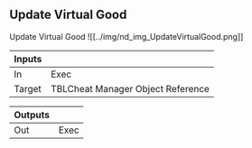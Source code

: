 ## Update Virtual Good
Update Virtual Good
![[../img/nd_img_UpdateVirtualGood.png]]

|Inputs||
|--|--|
| In | Exec |
| Target | TBLCheat Manager Object Reference |

|Outputs||
|--|--|
| Out | Exec |
